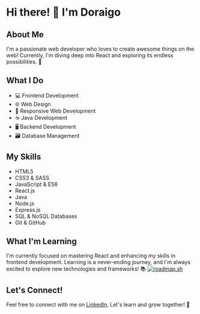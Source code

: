 # Hi there! 👋 I'm Doraigo

## About Me
I'm a passionate web developer who loves to create awesome things on the web! Currently, I'm diving deep into React and exploring its endless possibilities. 🚀

## What I Do
- 💻 Frontend Development
- 🌐 Web Design
- 📱 Responsive Web Development
- ☕ Java Development
- 🖥️ Backend Development
- 🗃️ Database Management

## My Skills
- HTML5
- CSS3 & SASS
- JavaScript & ES6
- React.js
- Java
- Node.js
- Express.js
- SQL & NoSQL Databases
- Git & GitHub

## What I'm Learning
I'm currently focused on mastering React and enhancing my skills in frontend development. Learning is a never-ending journey, and I'm always excited to explore new technologies and frameworks! 📚
[![roadmap.sh](https://roadmap.sh/card/tall/672419e431d65c235df30ba4?variant=dark&roadmaps=backend%2Cgolang%2Clinux%2Cfull-stack)](https://roadmap.sh)

## Let's Connect!
Feel free to connect with me on [LinkedIn](https://www.linkedin.com/in/doraigo). Let's learn and grow together! 💬
